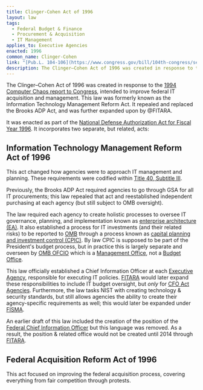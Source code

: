 ```yaml
---
title: Clinger-Cohen Act of 1996
layout: law
tags:
  - Federal Budget & Finance
  - Procurement & Acquisition
  - IT Management
applies_to: Executive Agencies
enacted: 1996
common_name: Clinger-Cohen
link: "[Pub.L. 104-106](https://www.congress.gov/bill/104th-congress/senate-bill/1124/text)"
description: The Clinger–Cohen Act of 1996 was created in response to the 1994 Computer Chaos report to Congress, intended to improve federal IT acquisition and management.
---
```


The Clinger–Cohen Act of 1996 was created in response to the [1994 Computer Chaos report to Congress](/info/cohen-report/), intended to improve federal IT acquisition and management. This law was formerly known as the Information Technology Management Reform Act. It repealed and replaced the Brooks ADP Act, and was further expanded upon by @FITARA.

It was enacted as part of the [National Defense Authorization Act for Fiscal Year 1996](https://www.congress.gov/bill/104th-congress/senate-bill/1124/text). It incorporates two separate, but related, acts:

## Information Technology Management Reform Act of 1996

This act changed how agencies were to approach IT management and planning. These requirements were codified within [Title 40, Subtitle III](https://uscode.house.gov/view.xhtml?path=/prelim@title40/subtitle3&edition=prelim).

Previously, the Brooks ADP Act required agencies to go through GSA for all IT procurements; this law repealed that act and reestablished independent purchasing at each agency (but still subject to OMB oversight).

The law required each agency to create holistic processes to oversee IT governance, planning, and implementation known as [enterprise architecture (EA)](/policies/enterprise-architecture). It also established a process for IT investments (and their related risks) to be reported to [OMB](/info/policymaking-offices/#omb) through a process known as [capital planning and investment control (CPIC)](/policies/cpic/). By law CPIC is supposed to be part of the President's budget process, but in practice this is largely separate and overseen by [OMB OFCIO](/info/policymaking-offices/#OFCIO) which is a [Management Office](/info/policymaking-offices/#Management-Offices), not a [Budget Office](/info/policymaking-offices/#Budget-Offices).

This law officially established a Chief Information Officer at each [Executive Agency](/info/agency-scope/#Executive-Agencies), responsible for executing IT policies. [FITARA](/laws/fitara/) would later expand these responsibilities to include IT budget oversight, but _only_ for [CFO Act Agencies](/info/agency-scope/#CFO-Act-Agencies).  Furthermore, the law tasks NIST with creating technology & security standards, but still allows agencies the ability to create their agency-specific requirements as well; this would later be expanded under [FISMA](/laws/fisma/).

An earlier draft of this law included the creation of the position of the [Federal Chief Information Officer](/info/policymaking-offices/#OFCIO) but this language was removed. As a result, the position & related office would not be created until 2014 through [FITARA](/laws/fitara/).


## Federal Acquisition Reform Act of 1996

This act focused on improving the federal acquisition process, covering everything from fair competition through protests.
